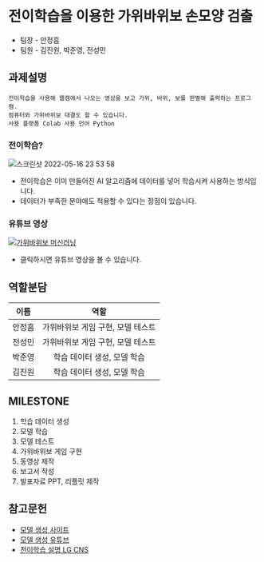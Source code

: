 # 전이학습을 이용한 가위바위보 손모양 검출
- 팀장 - 안정흠
- 팀원 - 김진원, 박준영, 전성민

## 과제설명
```
전이학습을 사용해 웹캠에서 나오는 영상을 보고 가위, 바위, 보를 판별해 출력하는 프로그램.
컴퓨터와 가위바위보 대결도 할 수 있습니다.
사용 플랫폼 Colab 사용 언어 Python
```
### 전이학습?
![스크린샷 2022-05-16 23 53 58](https://user-images.githubusercontent.com/21167914/168621712-3679bf39-7164-4d31-bbc3-959a378a4e45.png)
- 전이학습은 이미 만들어진 AI 알고리즘에 데이터를 넣어 학습시켜 사용하는 방식입니다.
- 데이터가 부족한 분야에도 적용할 수 있다는 장점이 있습니다.
### 유튜브 영상
[![가위바위보 머신러닝](http://img.youtube.com/vi/aM-anUHTIxM/0.jpg)](https://www.youtube.com/watch?v=aM-anUHTIxM) 
- 클릭하시면 유튜브 영상을 볼 수 있습니다.


## 역할분담
|이름|역할|
|:---:|:------:|
|안정흠|가위바위보 게임 구현, 모델 테스트|
|전성민|가위바위보 게임 구현, 모델 테스트|
|박준영|학습 데이터 생성, 모델 학습|
|김진원|학습 데이터 생성, 모델 학습|

## MILESTONE
1. 학습 데이터 생성
2. 모델 학습
3. 모델 테스트
4. 가위바위보 게임 구현
5. 동영상 제작
6. 보고서 작성
7. 발표자료 PPT, 리플릿 제작


## 참고문헌
- [모델 생성 사이트](https://teachablemachine.withgoogle.com)
- [모델 생성 유튜브](https://www.youtube.com/watch?v=URbWejtxK1Q)
- [전이학습 설명 LG CNS](https://blog.lgcns.com/1563)
